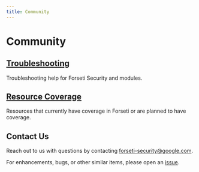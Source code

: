 ```yaml
---
title: Community
---
```

# Community

## [Troubleshooting](troubleshooting)

Troubleshooting help for Forseti Security and modules.

## [Resource Coverage](resource-coverage)

Resources that currently have coverage in Forseti or are planned to have
coverage.

## Contact Us

Reach out to us with questions by contacting
[forseti-security@google.com](mailto:forseti-security@google.com).

For enhancements, bugs, or other similar items, please open an
[issue](https://github.com/GoogleCloudPlatform/forseti-security/issues).
